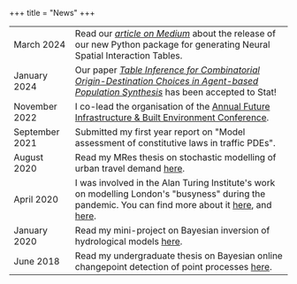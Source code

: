 +++
title = "News"
+++

<table>
  <!-- <tr> -->
    <!-- <td>July 2024</td>
    <td> Presented my latest work "Generating Origin-Destination Matrices in Neural Spatial Interaction Models" at the  <a href="https://www.auai.org/uai2024/", target="_blank"><i>Uncertainty in Artificial Intelligence Conference</i></a> . </td>
  </tr>
  <tr>
    <td>June 2024</td>
    <td> Participated in the <a href="https://summerschool.eitdigital.eu/deep-tech-entrepreneurship-and-smart-grid", target="_blank"><i>Deep Tech Entrepreneurship and Smart Grid Summer School</i></a>. </td>
  </tr> -->
  <tr>
    <td>March 2024</td>
    <td> Read our <a href="https://medium.com/@yzachos", target="_blank"><i>article on Medium</i></a> about the release of our new Python package for generating Neural Spatial Interaction Tables. </td>
  </tr>
  <tr>
    <td>January 2024</td>
    <td> Our paper <a href="https://onlinelibrary.wiley.com/doi/10.1002/sta4.656", target="_blank"><i>Table Inference for Combinatorial Origin-Destination Choices in Agent-based Population Synthesis</i></a> has been accepted to Stat!</td>
  </tr>
  <tr>
    <td>November 2022</td>
    <td>I co-lead the organisation of the <a href="https://www.fibe-cdt.eng.cam.ac.uk/news/fibe2-conference", target="_blank">Annual Future Infrastructure & Built Environment Conference</a>.</td>
  </tr>
  <tr>
    <td>September 2021</td>
    <td>Submitted my first year report on "Model assessment of constitutive laws in traffic PDEs"</a>.</td>
  </tr>
  <tr>
  <tr>
    <td>August 2020</td>
    <td>Read my MRes thesis on stochastic modelling of urban travel demand <a href="./research/stochastic-modelling-of-urban-travel-demand/", target="_blank">here</a>.</td>
  </tr>
  <tr>
    <td>April 2020</td>
    <td>I was involved in the Alan Turing Institute's work on modelling London's "busyness" during the pandemic. You can find more about it <a href="https://www.lrfoundation.org.uk/en/news/understanding-londons-busyness/", target="_blank">here</a>, and <a href="https://www.fibe-cdt.eng.cam.ac.uk/news/YannisZachosNews", target="_blank">here</a>.</td>
  </tr>
  <tr>
    <td>January 2020</td>
    <td>Read my mini-project on Bayesian inversion of hydrological models <a href="./research/introduction-to-bayesian-hydrological-modelling/", target="_blank">here</a>.</td>
  </tr>
  <tr>
    <td>June 2018</td>
    <td>Read my undergraduate thesis on Bayesian online changepoint detection of point processes <a href="./research/bayesian-online-changepoint-detection-of-point-processes/", target="_blank">here</a>.</td>
  </tr>
</table>
